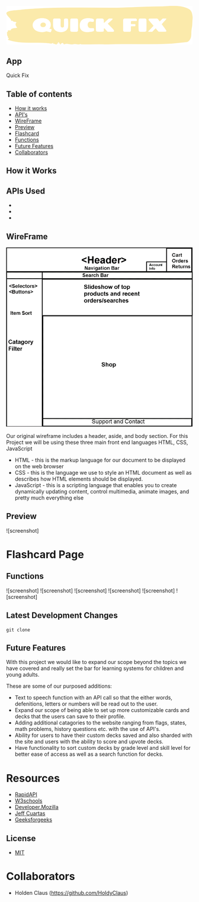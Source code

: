 ![sceenshot](./assets/logo-no-background.png)


##  App
Quick Fix

## Table of contents
* [How it works](#how-it-works)
* [API's](#apis-used)
* [WireFrame](#wireframe)
* [Preview](#preview)
* [Flashcard](#flashcard-page)
* [Functions](#functions)
* [Future Features](#future-features)
* [Collaborators](#collaborators)

## How it Works


## APIs Used
-
-
-
## WireFrame
![original-project-outline](./assets/wireframe.png)

Our original wireframe includes a header, aside, and body section.
For this Project we will be using these three main front end languages HTML, CSS, JavaScript
- HTML - this is the markup language for our document to be displayed on the web browser
- CSS - this is the language we use to style an HTML document as well as describes how HTML elements should be displayed.
- JavaScript - this  is a scripting language that enables you to create dynamically updating content, control multimedia, animate images, and pretty much everything else

## Preview
![screenshot]

# Flashcard Page

## Functions
![screenshot]
![screenshot]
![screenshot]
![screenshot]
![screenshot]
![screenshot]

## Latest Development Changes
```
git clone 
```

## Future Features
With this project we would like to expand our scope beyond the topics we have covered and really set the bar for learning systems for children and young adults.

These are some of our purposed additions:
- Text to speech function with an API call so that the either words, defenitions, letters or numbers will be read out to the user.
- Expand our scope of being able to set up more customizable cards and decks that the users can save to their profile.
- Adding additional catagories to the website ranging from flags, states, math problems, history questions etc. with the use of API's.
- Ability for users to have their custom decks saved and also sharded with the site and users with the ability to score and upvote decks.
- Have functionality to sort custom decks by grade level and skill level for better ease of access as well as a search function for decks.

# Resources
- [RapidAPI](https://rapidapi.com/collection/list-of-free-apis)
- [W3schools](https://www.w3schools.com/)
- [Developer.Mozilla](https://developer.mozilla.org/en-US/)
- [Jeff Cuartas](https://jefferson-cuartas.medium.com/how-to-create-a-flip-card-effect-using-javascript-767dd945210c)
- [Geeksforgeeks](https://www.geeksforgeeks.org/javascript/)

## License
- [MIT](https://github.com/git/git-scm.com/blob/main/MIT-LICENSE.txt)

# Collaborators
- Holden Claus (https://github.com/HoldyClaus)